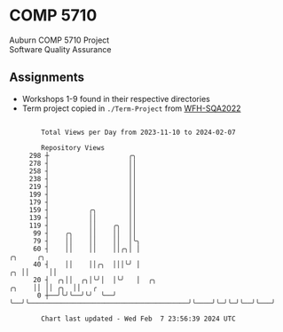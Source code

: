 # COMP 5710
Auburn COMP 5710 Project  
Software Quality Assurance

## Assignments
- Workshops 1-9 found in their respective directories
- Term project copied in `./Term-Project` from [WFH-SQA2022](https://github.com/wumphlett/WFH-SQA2022-AUBURN)

```

        Total Views per Day from 2023-11-10 to 2024-02-07

        Repository Views
     298 ┼                    ╭╮
     278 ┤                    ││
     258 ┤                    ││
     238 ┤                    ││
     219 ┤                    ││
     199 ┤                    ││
     179 ┤                    ││
     159 ┤          ╭╮        ││
     139 ┤          ││        ││
     119 ┤          ││    ╭╮  ││
      99 ┤    ╭╮    ││    ││  ││
      79 ┤    ││    ││    ││  │╰╮
      60 ┤    ││    ││    ││╭╮│ │                                                     ╭╮     ╭╮
      40 ┤    ││    ││╭╮  │││╰╯ │                                                  ╭╮ ││     ││
      20 ┤  ╭╮││  ╭╮│╰╯│  │╰╯   │  ╭╮                                        ╭╮    ││ ││ ╭╮  ││   ╭
       0 ┼──╯╰╯╰──╯╰╯  ╰──╯     ╰──╯╰────────────────────────────────────────╯╰────╯╰─╯╰─╯╰──╯╰───╯

        Chart last updated - Wed Feb  7 23:56:39 2024 UTC
        
```
